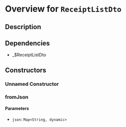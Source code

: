 # Overview for `ReceiptListDto`

## Description



## Dependencies

- _$ReceiptListDto

## Constructors

### Unnamed Constructor


### fromJson


#### Parameters

- `json`: `Map<String, dynamic>`
